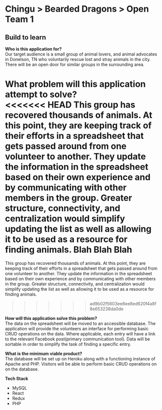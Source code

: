 # Chingu > Bearded Dragons > Open Team 1
## Build to learn

**Who is this application for?**  
Our target audience is a small group of animal lovers, and animal advocates in Donelson, TN who voluntarily rescue lost and stray animals in the city. There will be an open door for similar groups in the surrounding area.


**What problem will this application attempt to solve?**  
<<<<<<< HEAD
This group has recovered thousands of animals. At this point, they are keeping track of their efforts in a spreadsheet that gets passed around from one volunteer to another. They update the information in the spreadsheet based on their own experience and by communicating with other members in the group. Greater structure, connectivity, and centralization would simplify updating the list as well as allowing it to be used as a resource for finding animals. Blah Blah Blah
=======
This group has recovered thousands of animals. At this point, they are keeping track of their efforts in a spreadsheet that gets passed around from one volunteer to another. They update the information in the spreadsheet based on their own experience and by communicating with other members in the group. Greater structure, connectivity, and centralization would simplify updating the list as well as allowing it to be used as a resource for finding animals.
>>>>>>> ad9b02f5603ee8ee8ed620f4a8f8e653238da0de


**How will this application solve this problem?**  
The data on the spreadsheet will be moved to an accessible database. The application will provide the volunteers an interface for performing basic CRUD operations on the data. Where applicable, each entry will have a link to the relevant Facebook post(primary communication tool). Data will be sortable in order to simplify the task of finding a specific entry.


**What is the minimum viable product?**  
The database will be set up on Heroku along with a functioning instance of Apache and PHP. Visitors will be able to perform basic CRUD operations on on the database.


**Tech Stack**
* MySQL
* React
* Redux
* PHP